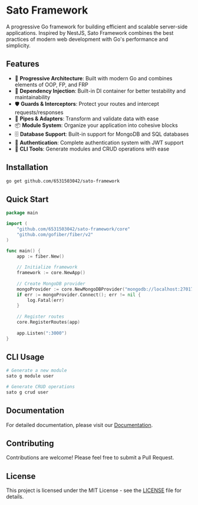 # Sato Framework

A progressive Go framework for building efficient and scalable server-side applications. Inspired by NestJS, Sato Framework combines the best practices of modern web development with Go's performance and simplicity.

## Features

- 🚀 **Progressive Architecture**: Built with modern Go and combines elements of OOP, FP, and FRP
- 🔄 **Dependency Injection**: Built-in DI container for better testability and maintainability
- 🛡️ **Guards & Interceptors**: Protect your routes and intercept requests/responses
- 🔌 **Pipes & Adapters**: Transform and validate data with ease
- 📦 **Module System**: Organize your application into cohesive blocks
- 🗄️ **Database Support**: Built-in support for MongoDB and SQL databases
- 🔐 **Authentication**: Complete authentication system with JWT support
- 📝 **CLI Tools**: Generate modules and CRUD operations with ease

## Installation

```bash
go get github.com/6531503042/sato-framework
```

## Quick Start

```go
package main

import (
    "github.com/6531503042/sato-framework/core"
    "github.com/gofiber/fiber/v2"
)

func main() {
    app := fiber.New()
    
    // Initialize framework
    framework := core.NewApp()
    
    // Create MongoDB provider
    mongoProvider := core.NewMongoDBProvider("mongodb://localhost:27017", "example")
    if err := mongoProvider.Connect(); err != nil {
        log.Fatal(err)
    }
    
    // Register routes
    core.RegisterRoutes(app)
    
    app.Listen(":3000")
}
```

## CLI Usage

```bash
# Generate a new module
sato g module user

# Generate CRUD operations
sato g crud user
```

## Documentation

For detailed documentation, please visit our [Documentation](docs.md).

## Contributing

Contributions are welcome! Please feel free to submit a Pull Request.

## License

This project is licensed under the MIT License - see the [LICENSE](LICENSE) file for details. 

